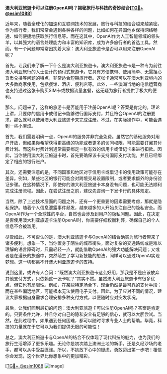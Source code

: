 **澳大利亚旅遊卡可以注册OpenAI吗？揭秘旅行与科技的奇妙结合[[TG💪+ @esim1088](https://t.me/s/esim1088)]**

近年来，随着全球化的加速和互联网技术的发展，旅行与科技的结合越来越紧密。作为旅行者，我们常常会遇到各种各样的问题，比如如何在异国他乡保持网络畅通、如何便捷地获取旅行信息等。而在这其中，OpenAI作为人工智能领域的领头羊，以其强大的语言处理能力和丰富的知识库，成为许多旅行者的首选工具。然而，有一个问题却常常困扰着大家：澳大利亚旅遊卡是否可以用来注册OpenAI呢？

首先，让我们来了解一下什么是澳大利亚旅遊卡。澳大利亚旅遊卡是一种专为前往澳大利亚旅行的人士设计的预付式旅游卡。它具有方便携带、使用简单、无需担心货币兑换等问题的特点，非常适合短期旅行者。这张卡通常可以在澳大利亚境内的大多数商家使用，包括餐馆、酒店、便利店等。此外，一些澳洲当地的电信运营商也支持通过这张卡购买SIM卡或数据流量套餐，这无疑为旅行者提供了极大的便利。

那么，问题来了，这样的旅游卡是否能用于注册OpenAI呢？答案是肯定的。理论上讲，只要你的信用卡或借记卡能够进行国际支付，并且符合OpenAI的注册要求，那么就可以使用澳大利亚旅遊卡来完成注册。不过，在实际操作中，可能会遇到一些小麻烦。

首先，我们需要明确一点，OpenAI的服务并非完全免费。虽然它的基础服务对用户开放，但如果你希望获得更高级的功能或者更多的访问权限，可能需要订阅其付费计划。而这些付费计划通常需要绑定一张有效的信用卡或借记卡来进行扣款。因此，当你使用澳大利亚旅遊卡时，首先要确保该卡支持国际支付功能，并且已经绑定了相应的银行账户。

其次，还需要注意的是，不同国家和地区对于信用卡或借记卡的使用政策可能存在差异。例如，某些地区的银行可能会对跨境交易设置限制，或者要求额外的身份验证步骤。在这种情况下，即使你的澳大利亚旅遊卡本身没有问题，也可能无法顺利完成注册流程。因此，在尝试注册之前，建议先咨询一下发卡行的具体规定。

当然，除了上述技术层面的问题之外，还有一个更重要的因素需要考虑，那就是隐私保护。随着个人信息泄露事件频发，越来越多的人开始关注自己的隐私安全。而OpenAI作为一个全球性的平台，自然也会涉及到用户的隐私问题。因此，在决定是否使用澳大利亚旅遊卡注册OpenAI时，你需要仔细权衡利弊，确保自己的个人信息不会被滥用。

尽管如此，不可否认的是，澳大利亚旅遊卡与OpenAI的结合确实为旅行者带来了诸多便利。想象一下，当你置身于陌生的城市街头，面对复杂的交通路线或是难以理解的语言障碍时，只需轻轻一点，就能借助OpenAI的强大功能解决问题；又或者是在漫长的旅途中，突然萌生了学习新技能的想法，同样可以通过OpenAI实现梦想。这一切都离不开澳大利亚旅遊卡的支持。

说到这里，或许有人会问：“既然澳大利亚旅遊卡这么好用，那我是不是应该放弃其他支付方式，只依赖这一张卡呢？”其实不然。虽然澳大利亚旅遊卡有很多优点，但它也有局限性。例如，在某些特定场合下，现金仍然是最可靠的支付手段；而在某些偏远地区，可能根本无法使用电子支付。因此，为了应对不同的情况，建议大家根据自身需求合理安排多种支付方式，以便随时应对突发状况。

最后，让我们回到最初的问题：澳大利亚旅遊卡可以注册OpenAI吗？答案是肯定的。只要条件允许，并且你对自己的隐私安全有足够的信心，就可以大胆尝试。当然，在此过程中，如果遇到任何困难，都可以随时寻求专业人士的帮助。毕竟，科技的力量就在于它可以为我们提供无限的可能性！

总之，澳大利亚旅遊卡与OpenAI的结合不仅体现了现代科技的魅力，也为我们的旅行生活增添了更多乐趣。无论你是初次踏上澳洲土地的新手，还是久经沙场的老手，都可以从中受益匪浅。所以，不妨放下心中的疑虑，勇敢迈出第一步吧！相信你会发现，这个世界比你想象中的更加精彩。

[[TG💪+ @esim1088](https://t.me/s/esim1088) ![Image](https://i.postimg.cc/4NQfJmqS/Snipaste-2025-05-13-00-14-12.png)]